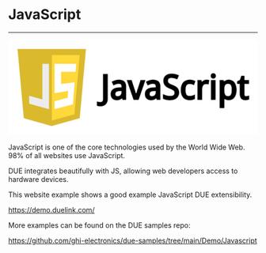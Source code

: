 # JavaScript

---

![JavaSript](../images/javascript.png)

JavaScript is one of the core technologies used by the World Wide Web. 98% of all websites use JavaScript. 

DUE integrates beautifully with JS, allowing web developers access to hardware devices. 

This website example shows a good example JavaScript DUE extensibility.

https://demo.duelink.com/

More examples can be found on the DUE samples repo:

https://github.com/ghi-electronics/due-samples/tree/main/Demo/Javascript